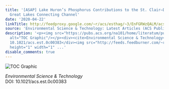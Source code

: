 ```yaml
---
title: '[ASAP] Lake Huron’s Phosphorus Contributions to the St. Clair–Detroit River
  Great Lakes Connecting Channel'
date: '2020-04-22'
linkTitle: http://feedproxy.google.com/~r/acs/esthag/~3/EnFGRWzQALM/acs.est.0c00383
source: 'Environmental Science & Technology: Latest Articles (ACS Publications)'
description: '<p><img src="https://pubs.acs.org/na101/home/literatum/publisher/achs/journals/content/esthag/0/esthag.ahead-of-print/acs.est.0c00383/20200422/images/medium/es0c00383_0011.gif"
  alt="TOC Graphic"/></p><div><cite>Environmental Science & Technology</cite></div><div>DOI:
  10.1021/acs.est.0c00383</div><img src="http://feeds.feedburner.com/~r/acs/esthag/~4/EnFGRWzQALM"
  height="1" width="1" ...'
disable_comments: true
---
```

<p><img src="https://pubs.acs.org/na101/home/literatum/publisher/achs/journals/content/esthag/0/esthag.ahead-of-print/acs.est.0c00383/20200422/images/medium/es0c00383_0011.gif" alt="TOC Graphic"/></p><div><cite>Environmental Science & Technology</cite></div><div>DOI: 10.1021/acs.est.0c00383</div><img src="http://feeds.feedburner.com/~r/acs/esthag/~4/EnFGRWzQALM" height="1" width="1" ...
